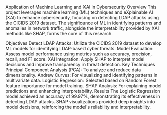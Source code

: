Application of Machine Learning and XAI in Cybersecurity
Overview
This project leverages machine learning (ML) techniques and eXplainable AI (XAI) to enhance cybersecurity, focusing on detecting LDAP attacks using the CICIDS 2019 dataset. The significance of ML in identifying patterns and anomalies in network traffic, alongside the interpretability provided by XAI methods like SHAP, forms the core of this research.

Objectives
Detect LDAP Attacks: Utilize the CICIDS 2019 dataset to develop ML models for identifying LDAP-based cyber threats.
Model Evaluation: Assess model performance using metrics such as accuracy, precision, recall, and F1 score.
XAI Integration: Apply SHAP to interpret model decisions and improve transparency in threat detection.
Key Techniques
Principal Component Analysis (PCA): To analyze and reduce data dimensionality.
Andrew Curves: For visualizing and identifying patterns in multivariate data.
Logistic Regression: Selected based on Random Forest feature importance for model training.
SHAP Analysis: For explaining model predictions and enhancing interpretability.
Results
The Logistic Regression model achieved an accuracy of 99.97%, demonstrating its effectiveness in detecting LDAP attacks. SHAP visualizations provided deep insights into model decisions, reinforcing the model's reliability and interpretability.
